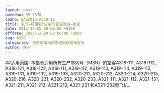 ```yaml
---
layout: post
amendno: 39-7876
cadno: CAD2013-A320-11
title: 氧气—机组氧气/氧气管道腐蚀—检查
date: 2013-12-05 00:00:00 +0800
effdate: 2013-12-10 00:00:00 +0800
tag: A320
categories: 民航西南地区管理局适航审定处
author: 陈丹
---
```


##适用范围:
本指令适用所有生产序列号（MSN）的空客A318-111, A318-112, A318-121, A318-122, A319-111, A319-112, A319-113, A319-114, A319-115, A319-131, A319-132, A319-133, A320-211, A320-212, A320-214, A320-215, A320-216, A320-231, A320-232, A320-233, A321-111, A321-112, A321-131, A321-211, A321-212, A321-213, A321-231 和A321-232型飞机。

